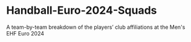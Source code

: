 # Handball-Euro-2024-Squads
A team-by-team breakdown of the players’ club affiliations at the Men's EHF Euro 2024
